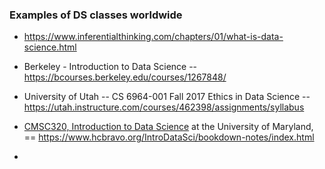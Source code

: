 ### Examples of DS classes worldwide

- https://www.inferentialthinking.com/chapters/01/what-is-data-science.html
- Berkeley - Introduction to Data Science -- https://bcourses.berkeley.edu/courses/1267848/

- University of Utah --  CS 6964-001 Fall 2017 Ethics in Data Science -- https://utah.instructure.com/courses/462398/assignments/syllabus
- [CMSC320, Introduction to Data Science](https://www.hcbravo.org/IntroDataSci) at the University of Maryland, == https://www.hcbravo.org/IntroDataSci/bookdown-notes/index.html
- 